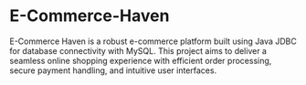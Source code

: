 # E-Commerce-Haven
E-Commerce Haven is a robust e-commerce platform built using Java JDBC for database connectivity with MySQL. This project aims to deliver a seamless online shopping experience with efficient order processing, secure payment handling, and intuitive user interfaces.
